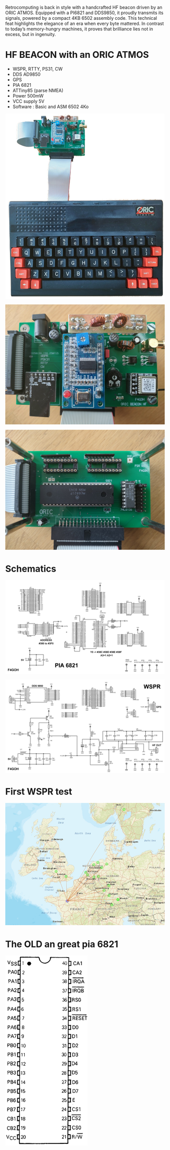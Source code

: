 
Retrocomputing is back in style with a handcrafted HF beacon driven by an ORIC ATMOS. Equipped with a PI6821 and DDS9850, it proudly transmits its signals, powered by a compact 4KB 6502 assembly code. This technical feat highlights the elegance of an era when every byte mattered. In contrast to today’s memory-hungry machines, it proves that brilliance lies not in excess, but in ingenuity.

# HF BEACON with an ORIC ATMOS

- WSPR, RTTY, PS31, CW
- DDS AD9850
- GPS
- PIA 6821
- ATTiny85 (parse NMEA)
- Power 500mW
- VCC supply 5V
- Software : Basic and ASM 6502 4Ko


![RENDU](images/txlow.jpg "Rendu")

![DDS](images/ddslow.jpg "Rendu")

![PIA](images/pialow.jpg "Rendu")

# Schematics
![sch](schematics/PIA_6821.png "sch")

![sch](schematics/baliseHF_oric.png "sch")


# First WSPR test
![first](images/firstwspr.png "pcb")

# The OLD an great pia 6821
![6821](images/6821.png "Rendu")


